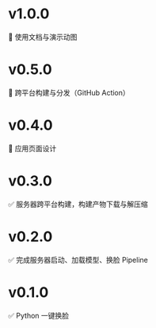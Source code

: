 # v1.0.0

🚧 使用文档与演示动图

# v0.5.0

🚧 跨平台构建与分发（GitHub Action）

# v0.4.0

🚧 应用页面设计

# v0.3.0

✅ 服务器跨平台构建，构建产物下载与解压缩

# v0.2.0

✅ 完成服务器启动、加载模型、换脸 Pipeline

# v0.1.0

✅ Python 一键换脸
